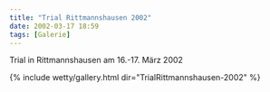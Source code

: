 ```yaml
---
title: "Trial Rittmannshausen 2002"
date: 2002-03-17 18:59
tags: [Galerie]
---
```

Trial in Rittmannshausen am 16.-17. März 2002

<!--more-->

{% include wetty/gallery.html dir="TrialRittmannshausen-2002" %}
